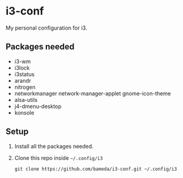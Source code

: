 i3-conf
=======

My personal configuration for i3.

Packages needed
---------------
- i3-wm
- i3lock
- i3status
- arandr
- nitrogen
- networkmanager network-manager-applet gnome-icon-theme
- alsa-utils
- j4-dmenu-desktop
- konsole

Setup
-----

1. Install all the packages needed.
2. Clone this repo inside `~/.config/i3`

    ```
    git clone https://github.com/bameda/i3-conf.git ~/.config/i3
    ```
